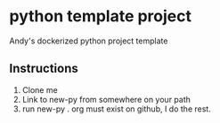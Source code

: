 # python template project

Andy's dockerized python project template

## Instructions

1. Clone me
1. Link to new-py from somewhere on your path
1. run new-py <org-name> <repo-name>. org must exist on github, I do the rest.
